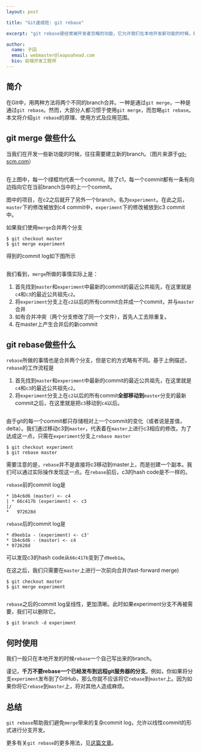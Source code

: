 ```yaml
---
layout: post

title: "Git速成班: git rebase"

excerpt: "git rebase是经常被开发者忽略的功能，它允许我们在本地开发新功能的时候，能够创建出更整齐、漂亮的commit log。"

author:
  name: 子回
  email: webmaster@leapoahead.com
  bio: 前端开发工程师
---
```


## 简介
在Git中，用两种方法将两个不同的branch合并。一种是通过`git merge`，一种是通过`git rebase`。然而，大部分人都习惯于使用`git merge`，而忽略`git rebase`。本文将介绍`git rebase`的原理、使用方式及应用范围。

## git merge 做些什么
当我们在开发一些新功能的时候，往往需要建立新的branch。（图片来源于[git-scm.com](http://git-scm.com/)）

<img src="http://git-scm.com/figures/18333fig0327-tn.png" alt="" class="img-responsive">

在上图中，每一个绿框均代表一个commit。除了c1，每一个commit都有一条有向边指向它在当前branch当中的上一个commit。

图中的项目，在c2之后就开了另外一个branch，名为`experiment`。在此之后，`master`下的修改被放到c4 commit中，`experiment`下的修改被放到c3 commit中。

如果我们使用`merge`合并两个分支

    $ git checkout master
    $ git merge experiment

得到的commit log如下图所示

<img src="http://git-scm.com/figures/18333fig0328-tn.png" alt="" class="img-responsive">

我们看到，`merge`所做的事情实际上是：

1. 首先找到`master`和`experiment`中最新的commit的最近公共祖先，在这里就是`c4`和`c3`的最近公共祖先`c2`。
2. 将`experiment`分支上在`c2`以后的所有commit合并成一个commit，并与`master`合并
3. 如有合并冲突（两个分支修改了同一个文件），首先人工去除重复。
4. 在master上产生合并后的新commit

## git rebase做些什么
`rebase`所做的事情也是合并两个分支，但是它的方式略有不同。基于上例描述，`rebase`的工作流程是

1. 首先找到`master`和`experiment`中最新的commit的最近公共祖先，在这里就是`c4`和`c3`的最近公共祖先`c2`。
2. 将`experiment`分支上在`c2`以后的所有commit**全部移动到**`master`分支的最新commit之后，在这里就是把`c3`移动到`c4`以后。

<img src="http://git-scm.com/figures/18333fig0329-tn.png" alt="" class="img-responsive">

由于git的每一个commit都只存储相对上一个commit的变化（或者说是差值，delta）。我们通过移动c3到`master`，代表着在`master`上进行c3相应的修改。为了达成这一点，只需在`experiment`分支上`rebase master`

    $ git checkout experiment
    $ git rebase master

需要注意的是，`rebase`并不是直接将c3移动到master上，而是创建一个副本。我们可以通过实际操作发现这一点。在`rebase`前后，c3的hash code是不一样的。

`rebase`前的commit log是

    * 1b4c6d6 (master) <- c4
    | * 66c417b (experiment) <- c3
    |/  
    *   972628d

`rebase`后的commit log是

    * d9eeb1a - (experiment) <- c3'
    * 1b4c6d6 - (master) <- c4
    * 972628d

可以发现c3的hash code从`66c417b`变到了`d9eeb1a`。

在这之后，我们只需要在`master`上进行一次前向合并(fast-forward merge)

    $ git checkout master
    $ git merge experiment

<img src="http://git-scm.com/figures/18333fig0330-tn.png" alt="" class="img-responsive">

`rebase`之后的commit log呈线性，更加清晰。此时如果experiment分支不再被需要，我们可以删除它。

    $ git branch -d experiment

## 何时使用
我们一般只在本地开发的时候`rebase`一个自己写出来的branch。

谨记，**千万不要rebase一个已经发布到远程git服务器的分支**。例如，你如果将分支`experiment`发布到了GitHub，那么你就不应该将它`rebase`到`master`上。因为如果你将它`rebase`到`master`上，将对其他人造成麻烦。

## 总结
`git rebase`帮助我们避免`merge`带来的复杂commit log，允许以线性commit的形式进行分支开发。

更多有关`git rebase`的更多用法，见[这篇文章](http://git-scm.com/book/en/Git-Branching-Rebasing)。